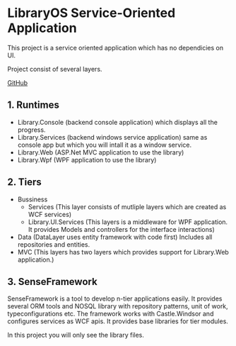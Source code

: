 # LibraryOS Service-Oriented Application

This project is a service oriented application which has no dependicies on UI. 

Project consist of several layers.

[GitHub](http://github.com)

## 1. Runtimes
  * Library.Console  (backend console application) which displays all the progress.
  * Library.Services (backend windows service application) same as console app but which you will intall it as a window service.
  * Library.Web (ASP.Net MVC application to use the library)
  * Library.Wpf (WPF application to use the library)

## 2. Tiers
  * Bussiness
    * Services (This layer consists of mutliple layers which are created as WCF services)
    * Library.UI.Services (This layers is a middleware for WPF application. It provides Models and controllers for the interface interactions)
  * Data (DataLayer uses entity framework with code first) Includes all repositories and entities.
  * MVC (This layers has two layers which provides support for Library.Web application.)

## 3. SenseFramework
SenseFramework is a tool to develop n-tier applications easily. It provides several ORM tools and NOSQL library with repository patterns, unit of work, typeconfigurations etc. The framework works with Castle.Windsor and configures services as WCF apis. It provides base libraries for tier modules. 

In this project you will only see the library files.
